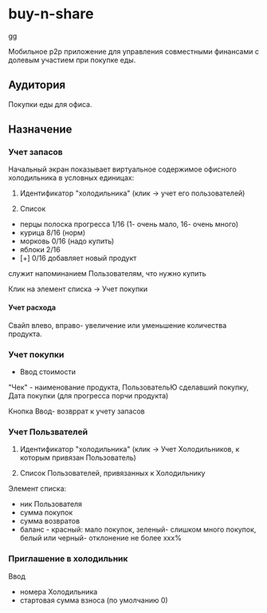 # buy-n-share



gg

Мобильное p2p приложение для управления совместными финансами с долевым участием при покупке еды.

## Аудитория 

Покупки еды для офиса.

## Назначение

### Учет запасов

Начальный экран показывает виртуальное содержимое офисного холодильника в условных единицах:

1. Идентификатор "холодильника" (клик -> учет его пользователей)

2. Список

- перцы полоска прогресса 1/16 (1- очень мало, 16- очень много)
- курица 8/16 (норм)
- морковь 0/16 (надо купить)
- яблоки 2/16
- [+] 0/16 добавляет новый продукт

служит напоминанием Пользователям, что нужно купить

Клик на элемент списка -> Учет покупки

#### Учет расхода

Свайп влево, вправо- увеличение или уменьшение количества продукта.

### Учет покупки

- Ввод стоимости

"Чек" - наименование продукта, ПользовательЮ сделавший покупку, Дата покупки (для прогресса порчи продукта)

Кнопка Ввод- возвррат к учету запасов

### Учет Пользвателей

1. Идентификатор "холодильника" (клик -> Учет Холодильников, к которым привязан Пользователь)

2. Список Пользователей, привязанных к Холодильнику

Элемент списка:

- ник Пользователя
- сумма покупок
- сумма возвратов
- баланс - красный: мало покупок, зеленый- слишком много покупок, белый или черный- отклонение не более xxx%

### Приглашение в холодильник

Ввод 

- номера Холодильника
- стартовая сумма взноса (по умолчанию 0)